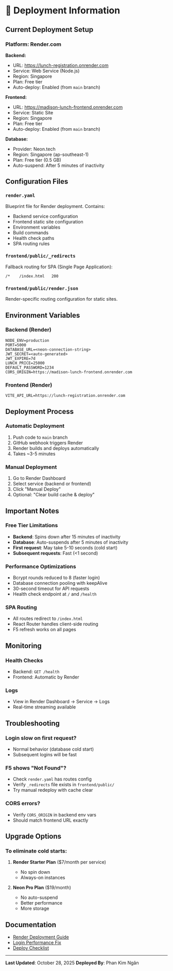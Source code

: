 # 🚀 Deployment Information

## Current Deployment Setup

### Platform: Render.com

**Backend:**
- URL: https://lunch-registration.onrender.com
- Service: Web Service (Node.js)
- Region: Singapore
- Plan: Free tier
- Auto-deploy: Enabled (from `main` branch)

**Frontend:**
- URL: https://madison-lunch-frontend.onrender.com
- Service: Static Site
- Region: Singapore
- Plan: Free tier
- Auto-deploy: Enabled (from `main` branch)

**Database:**
- Provider: Neon.tech
- Region: Singapore (ap-southeast-1)
- Plan: Free tier (0.5 GB)
- Auto-suspend: After 5 minutes of inactivity

## Configuration Files

### `render.yaml`
Blueprint file for Render deployment. Contains:
- Backend service configuration
- Frontend static site configuration
- Environment variables
- Build commands
- Health check paths
- SPA routing rules

### `frontend/public/_redirects`
Fallback routing for SPA (Single Page Application):
```
/*    /index.html   200
```

### `frontend/public/render.json`
Render-specific routing configuration for static sites.

## Environment Variables

### Backend (Render)
```
NODE_ENV=production
PORT=5000
DATABASE_URL=<neon-connection-string>
JWT_SECRET=<auto-generated>
JWT_EXPIRE=7d
LUNCH_PRICE=25000
DEFAULT_PASSWORD=1234
CORS_ORIGIN=https://madison-lunch-frontend.onrender.com
```

### Frontend (Render)
```
VITE_API_URL=https://lunch-registration.onrender.com
```

## Deployment Process

### Automatic Deployment
1. Push code to `main` branch
2. GitHub webhook triggers Render
3. Render builds and deploys automatically
4. Takes ~3-5 minutes

### Manual Deployment
1. Go to Render Dashboard
2. Select service (backend or frontend)
3. Click "Manual Deploy"
4. Optional: "Clear build cache & deploy"

## Important Notes

### Free Tier Limitations
- **Backend**: Spins down after 15 minutes of inactivity
- **Database**: Auto-suspends after 5 minutes of inactivity
- **First request**: May take 5-10 seconds (cold start)
- **Subsequent requests**: Fast (<1 second)

### Performance Optimizations
- Bcrypt rounds reduced to 8 (faster login)
- Database connection pooling with keepAlive
- 30-second timeout for API requests
- Health check endpoint at `/` and `/health`

### SPA Routing
- All routes redirect to `/index.html`
- React Router handles client-side routing
- F5 refresh works on all pages

## Monitoring

### Health Checks
- Backend: `GET /health`
- Frontend: Automatic by Render

### Logs
- View in Render Dashboard → Service → Logs
- Real-time streaming available

## Troubleshooting

### Login slow on first request?
- Normal behavior (database cold start)
- Subsequent logins will be fast

### F5 shows "Not Found"?
- Check `render.yaml` has routes config
- Verify `_redirects` file exists in `frontend/public/`
- Try manual redeploy with cache clear

### CORS errors?
- Verify `CORS_ORIGIN` in backend env vars
- Should match frontend URL exactly

## Upgrade Options

### To eliminate cold starts:
1. **Render Starter Plan** ($7/month per service)
   - No spin down
   - Always-on instances
   
2. **Neon Pro Plan** ($19/month)
   - No auto-suspend
   - Better performance
   - More storage

## Documentation

- [Render Deployment Guide](./RENDER_DEPLOY.md)
- [Login Performance Fix](./LOGIN_PERFORMANCE_FIX.md)
- [Deploy Checklist](./DEPLOY_CHECKLIST.md)

---

**Last Updated**: October 28, 2025
**Deployed By**: Phan Kim Ngân
